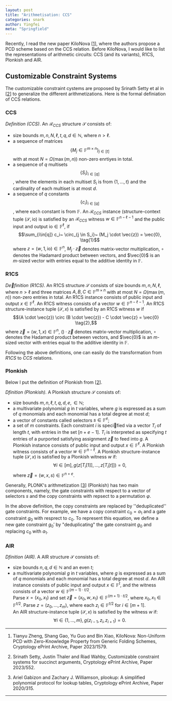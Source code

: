 ```yaml
---
layout: post
title: "Arithmetisation: CCS"
categories: snark
author: Yingfei
meta: "Springfield"
---
```


Recently, I read the new paper KiloNova [<a href="#ref1">1</a>], where the authors propose a PCD scheme based on the CCS relation. Before KiloNova, I would like to list the representations of arithmetic circuits: CCS (and its variants), R1CS, Plonkish and AIR.

## Customizable Constraint Systems

The customizable constraint cystems are proposed by Srinath Setty et al in [<a href="#ref2">2</a>] to generalize the different arithmetizations.  Here is the formal definiation of CCS relations.

### CCS
*Definition (CCS)*. An $\mathcal{R}_{CCS}$ structure $\mathcal{S}$ consists of:
- size bounds $m,n,N,\ell,t,q,d \in \mathbb{N}$, where $n>\ell$.
- a sequence of matrices $${ \{ M_j \in \mathbb{F}^{m\times n} \} }_{j\in[t]} $$ with at most $N = \Omega(\max(m,n))$ non-zero enrtiyes in total.
- a sequence of $q$ multisets $${\{S_i\}}_{i \in [q]}$$, where the elements in each multiset $S_i$ is from $\{1, \dots, t\}$ and the cardinality of each multiset is at most $d$.
- a sequence of $q$ constants $${ \{ c_i \} }_{i∈[q]}$$, where each constant is from $\mathbb{F}$.
An $\mathcal{R}_{CCS}$ instance (structure-context tuple $(\mathcal{S}, \mathsf{io})$ is satisfied by an  $\mathcal{R}_{CCS}$ witness $w \in \mathbb{F}^{n-\ell-1}$ and the public input and output $\mathsf{io} \in \mathbb{F}^\ell$, if
$$\sum_{i\in[q]} c_i~ \circ_{j \in S_i}~ (M_j \cdot \vec{z}) = \vec{0}, \tag{1}$$
where $z = (w, 1, \mathsf{io}) ∈ \mathbb{F}^n$, $M_j · \vec{z}$ denotes matrix-vector multiplication, $\circ$ denotes the Hadamard product between vectors, and $\vec{0}$ is an $m$-sized vector with entries equal to the additive identity in $\mathbb{F}$.

### R1CS
*Definition (R1CS)*. An R1CS structure $\mathcal{S}$ consists of size bounds $m,n,N,\ell$, where $n>\ell$ and three matrices $A,B,C\in \mathbb{F}^{m \times n}$ with at most $N = \Omega(\max(m,n))$ non-zero entries in total. 
An R1CS instance consists of public input and output $x \in \mathbb{F}^\ell$. An R1CS witness consists of a vector $w \in \mathbb{F}^{n-\ell-1}$. 
An R1CS structure-instance tuple $(\mathcal{S}, x)$ is satisfied by an R1CS witness $w$ if 
$$(A \cdot \vec{z}) \circ (B \cdot \vec{z}) - C \cdot \vec{z} = \vec{0} \tag{2},$$
where $\vec{z} = (w,1,x) \in \mathbb{F}^n$, $()· \vec{z}$ denotes matrix-vector multiplication, $\circ$ denotes the Hadamard product between vectors, and $\vec{0}$ is an $m$-sized vector with entries equal to the additive identity in $\mathbb{F}$.

Following the above definitions, one can easily do the transformation from $R1CS$ to $CCS$ relations.

### Plonkish
Below I put the definition of Plonkish from [<a href="#ref2">2</a>]. 

*Dfinition (Plonkish).* A Plonkish structure $\mathcal{S}$ consists of: 
- size bounds $m, n, \ell, t, q, d, e, \in \mathbb{N}$;
- a multivariate polynomial $g$ in $t$ variables, where $g$ is expressed as a sum of $q$ monomials and each monomial has a total degree at most $d$;
- a vector of constants called selectors $s \in \mathbb{F}^e$;
- a set of $m$ constraints. Each constraint $i$ is specified via a vector $T_i$ of length $t$, with entries in the set $[n+e-1]$. $T_i$ is interpreted as specifying $t$ entries of a purported satisfying assignment $\vec{z}$ to feed into $g$.
A Plonkish instance consists of public input and output $x \in \mathbb{F}^\ell$. A Plonkish witness consists of a vector $w \in \mathbb{F}^{n-\ell}$. A Plonkish structure-instance tuple $(\mathcal{S}, x)$ is satisfied by a Plonkish witness $w$ if:
$$\forall i\in[m], g(z[T_i[1]], \dots, z[T_i[t]]) = 0,$$
where $\vec{z} = (w, x, s) \in \mathbb{F}^{n+e}.$

Generally, PLONK's arithmetization [<a href="#ref3">3</a>] (Plonkish) has two main components, namely, the gate constraints with respect to a vector of selectors $s$ and the copy constraints with repsect to a permutation $\varphi$. 

In the above definition, the copy constraints are replaced by ''deduplicated'' gate constraints. For example, we have a copy constraint  $c_0 = a_1$ and a gate constraint $g_0$ with resprect to $c_0$. To represent this equation, we define a new gate constraint $g_0'$ by "deduplicating" the gate constraint $g_0$ and replacing $c_0$ with $a_1$.

### AIR
*Dfinition (AIR).* A AIR structure $\mathcal{S}$ consists of: 
- size bounds $n, q, d \in \mathbb{N}$ and an even $t$;
- a multivariate polynomial $g$ in $t$ variables, where $g$ is expressed as a sum of $q$ monomials and each monomial has a total degree at most $d$.
An AIR instance consists of public input and output $x \in \mathbb{F}^t$, and the witness consists of a vector $w \in \mathbb{F}^{(m-1)\cdot t/2}$.  
Parse $x=(x_0, x_1)$ and set $\vec{z} = (x_0, w, x_1) \in \mathbb{F}^{(m+1)\cdot t/2}$, where $x_0, x_1 \in \mathbb{F}^{t/2}$. Parse $z= (z_0, \dots, z_m)$, where each $z_i \in \mathbb{F}^{t/2}$ for $i \in [m+1]$.  
An AIR structure-instance tuple $(\mathcal{S}, x)$ is satisfied by the witness $w$ if:
$$\forall i \in \{1,\dots, m\}, g(z_{i-1}, z_i, z_{i+1}) = 0.$$

---
1. <p name = "ref1"> Tianyu Zheng, Shang Gao, Yu Guo and Bin Xiao, KiloNova: Non-Uniform PCD with Zero-Knowledge Property from Generic Folding Schemes, Cryptology ePrint Archive, Paper 2023/1579.</p>
2. <p name = "ref2"> Srinath Setty, Justin Thaler and Riad Wahby, Customizable constraint systems for succinct arguments, Cryptology ePrint Archive, Paper 2023/552.</p>
3. <p name = "ref3"> Ariel Gabizon and Zachary J.  Williamson, plookup: A simplified polynomial protocol for lookup tables, Cryptology ePrint Archive, Paper 2020/315.</p>
---
